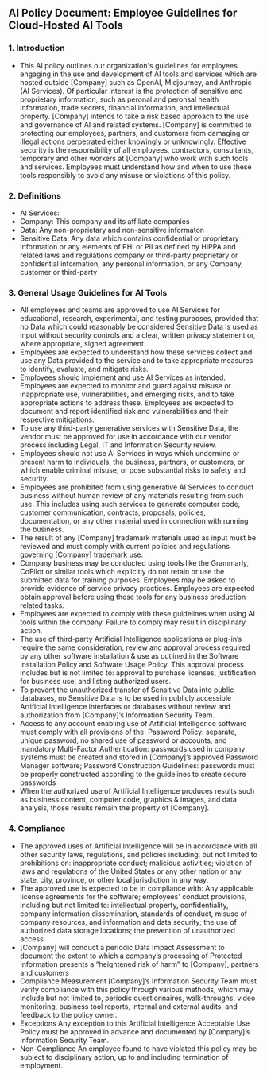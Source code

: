 ## AI Policy Document: Employee Guidelines for Cloud-Hosted AI Tools

### 1. Introduction
- This AI policy outlines our organization's guidelines for employees engaging in the use and development of AI tools and services which are hosted outside [Company] such as OpenAI, Midjourney, and Anthropic (AI Services). Of particular interest is the protection of sensitive and proprietary information, such as peronal and peronsal health information, trade secrets, financial information, and intellectual property. [Company] intends to take a risk based approach to the use and governance of AI and related systems. [Company] is committed to protecting our employees, partners, and customers from damaging or illegal actions perpetrated either knowingly or unknowingly. Effective security is the responsibility of all employees, contractors, consultants, temporary and other workers at [Company] who work with such tools and services. Employees must understand how and when to use these tools responsibly to avoid any misuse or violations of this policy.

### 2. Definitions
- AI Services: 
- Company: This company and its affiliate companies
- Data: Any non-proprietary and non-sensitive informaton 
- Sensitive Data:  Any data which contains confidential or proprietary information or any elements of PHI or PII as defined by HIPPA and related laws and regulations
company or third-party proprietary or confidential information, any personal information, or any Company, customer or third-party

### 3. General Usage Guidelines for AI Tools

- All employees and teams are approved to use AI Services for educational, research, experimental, and testing purposes, provided that no Data which could reasonably be considered Sensitive Data is used as input without security controls and a clear, written privacy statement or, where appropriate, signed agreement.
- Employees are expected to understand how these services collect and use any Data provided to the service and to take appropriate measures to identify, evaluate, and mitigate risks.
- Employees should implement and use AI Services as intended. Employees are expected to monitor and guard against misuse or inappropriate use, vulnerabilities, and emerging risks, and to take appropriate actions to address these. Employees are expected to document and report identified risk and vulnerabilities and their respective mitigations.
- To use any third-party generative services with Sensitive Data, the vendor must be approved for use in accordance with our vendor process including Legal, IT and Information Security review.
- Employees should not use AI Services in ways which undermine or present harm to individuals, the business, partners, or customers, or which enable criminal misuse, or pose substantial risks to safety and security.
- Employees are prohibited from using generative AI Services to conduct business without human review of any materials resulting from such use. This includes using such services to generate computer code, customer communication, contracts, proposals, policies, documentation, or any other material used in connection with running the business.
- The result of any [Company] trademark materials used as input must be reviewed and must comply with current policies and regulations governing [Company] trademark use.
- Company business may be conducted using tools like the Grammarly, CoPilot or similar tools which explicitly do not retain or use the submitted data for training purposes. Employees may be asked to provide evidence of service privacy practices. Employees are expected obtain approval before using these tools for any business production related tasks.
- Employees are expected to comply with these guidelines when using AI tools within the company. Failure to comply may result in disciplinary action.
- The use of third-party Artificial Intelligence applications or plug-in’s require the same consideration, review and approval process required by any other software installation & use as outlined in the Software Installation Policy and Software Usage Policy. This approval process includes but is not limited to: approval to purchase licenses, justification for business use, and listing authorized users.
- To prevent the unauthorized transfer of Sensitive Data into public databases, no Sensitive Data is to be used in publicly accessible Artificial Intelligence interfaces or databases without review and authorization from [Company]’s Information Security Team.
- Access to any account enabling use of Artificial Intelligence software must comply with all provisions of the: Password Policy: separate, unique password, no shared use of password or accounts, and mandatory Multi-Factor Authentication: passwords used in company systems must be created and stored in [Company]’s approved Password Manager software; Password Construction Guidelines: passwords must be properly constructed according to the guidelines to create secure passwords
- When the authorized use of Artificial Intelligence produces results such as business content, computer code, graphics & images, and data analysis, those results remain the property of [Company].
  
### 4. Compliance
- The approved uses of Artificial Intelligence will be in accordance with all other security laws, regulations, and policies including, but not limited to prohibitions on: inappropriate conduct; malicious activities; violation of laws and regulations of the United States or any other nation or any state, city, province, or other local jurisdiction in any way.
- The approved use is expected to be in compliance with: Any applicable license agreements for the software; employees' conduct provisions, including but not limited to: intellectual property, confidentiality, company information dissemination, standards of conduct, misuse of company resources, and information and data security; the use of authorized data storage locations; the prevention of unauthorized access.
- [Company] will conduct a periodic Data Impact Assessment to document the extent to which a company’s processing of Protected Information presents a “heightened risk of harm” to [Company], partners and customers
- Compliance Measurement [Company]’s Information Security Team must verify compliance with this policy through various methods, which may include but not limited to, periodic questionnaires, walk-throughs, video monitoring, business tool reports, internal and external audits, and feedback to the policy owner.
- Exceptions Any exception to this Artificial Intelligence Acceptable Use Policy must be approved in advance and documented by [Company]’s Information Security Team.
- Non-Compliance An employee found to have violated this policy may be subject to disciplinary action, up to and including termination of employment. 

